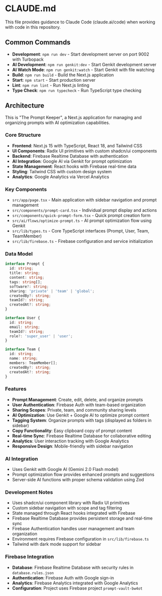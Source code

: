 # CLAUDE.md

This file provides guidance to Claude Code (claude.ai/code) when working with code in this repository.

## Common Commands

- **Development**: `npm run dev` - Start development server on port 9002 with Turbopack
- **AI Development**: `npm run genkit:dev` - Start Genkit development server
- **AI Watch Mode**: `npm run genkit:watch` - Start Genkit with file watching
- **Build**: `npm run build` - Build the Next.js application
- **Start**: `npm start` - Start production server
- **Lint**: `npm run lint` - Run Next.js linting
- **Type Check**: `npm run typecheck` - Run TypeScript type checking

## Architecture

This is "The Prompt Keeper", a Next.js application for managing and organizing prompts with AI optimization capabilities.

### Core Structure
- **Frontend**: Next.js 15 with TypeScript, React 18, and Tailwind CSS
- **UI Components**: Radix UI primitives with custom shadcn/ui components
- **Backend**: Firebase Realtime Database with authentication
- **AI Integration**: Google AI via Genkit for prompt optimization
- **State Management**: React hooks with Firebase real-time data
- **Styling**: Tailwind CSS with custom design system
- **Analytics**: Google Analytics via Vercel Analytics

### Key Components
- `src/app/page.tsx` - Main application with sidebar navigation and prompt management
- `src/components/prompt-card.tsx` - Individual prompt display and actions
- `src/components/quick-prompt-form.tsx` - Quick prompt creation form
- `src/ai/flows/optimize-prompt.ts` - AI prompt optimization flow using Genkit
- `src/lib/types.ts` - Core TypeScript interfaces (Prompt, User, Team, TeamMember)
- `src/lib/firebase.ts` - Firebase configuration and service initialization

### Data Model
```typescript
interface Prompt {
  id: string;
  title: string;
  content: string;
  tags: string[];
  software?: string;
  sharing: 'private' | 'team' | 'global';
  createdBy?: string;
  teamId?: string;
  createdAt?: string;
}

interface User {
  id: string;
  email: string;
  teamId?: string;
  role?: 'super_user' | 'user';
}

interface Team {
  id: string;
  name: string;
  members: TeamMember[];
  createdBy?: string;
  createdAt?: string;
}
```

### Features
- **Prompt Management**: Create, edit, delete, and organize prompts
- **User Authentication**: Firebase Auth with team-based organization
- **Sharing Scopes**: Private, team, and community sharing levels
- **AI Optimization**: Use Genkit + Google AI to optimize prompt content
- **Tagging System**: Organize prompts with tags (displayed as folders in sidebar)
- **Copy Functionality**: Easy clipboard copy of prompt content
- **Real-time Sync**: Firebase Realtime Database for collaborative editing
- **Analytics**: User interaction tracking with Google Analytics
- **Responsive Design**: Mobile-friendly with sidebar navigation

### AI Integration
- Uses Genkit with Google AI (Gemini 2.0 Flash model)
- Prompt optimization flow provides enhanced prompts and suggestions
- Server-side AI functions with proper schema validation using Zod

### Development Notes
- Uses shadcn/ui component library with Radix UI primitives
- Custom sidebar navigation with scope and tag filtering
- State managed through React hooks integrated with Firebase
- Firebase Realtime Database provides persistent storage and real-time sync
- Firebase Authentication handles user management and team organization
- Environment requires Firebase configuration in `src/lib/firebase.ts`
- Tailwind with dark mode support for sidebar

### Firebase Integration
- **Database**: Firebase Realtime Database with security rules in `database.rules.json`
- **Authentication**: Firebase Auth with Google sign-in
- **Analytics**: Firebase Analytics integrated with Google Analytics
- **Configuration**: Project uses Firebase project `prompt-vault-bw4ot`